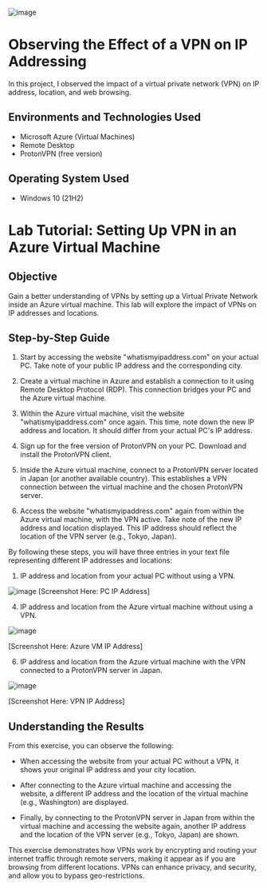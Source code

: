 ![image](https://github.com/JasonDelahoussaye/Virtual_Private_Network_VPN_IP_Address_Observations/assets/106440235/8feba822-22ed-4a5b-a709-b4383184314e)


<h1>Observing the Effect of a VPN on IP Addressing</h1>
In this project, I observed the impact of a virtual private network (VPN) on IP address, location, and web browsing. 
<br />
  
<h2>Environments and Technologies Used</h2>

- Microsoft Azure (Virtual Machines)
-	Remote Desktop
-	ProtonVPN (free version)


<h2>Operating System Used </h2>

- Windows 10 (21H2)

# Lab Tutorial: Setting Up VPN in an Azure Virtual Machine

## Objective
Gain a better understanding of VPNs by setting up a Virtual Private Network inside an Azure virtual machine. This lab will explore the impact of VPNs on IP addresses and locations.

## Step-by-Step Guide

1. Start by accessing the website "whatismyipaddress.com" on your actual PC. Take note of your public IP address and the corresponding city.

2. Create a virtual machine in Azure and establish a connection to it using Remote Desktop Protocol (RDP). This connection bridges your PC and the Azure virtual machine.

3. Within the Azure virtual machine, visit the website "whatismyipaddress.com" once again. This time, note down the new IP address and location. It should differ from your actual PC's IP address.

4. Sign up for the free version of ProtonVPN on your PC. Download and install the ProtonVPN client.

5. Inside the Azure virtual machine, connect to a ProtonVPN server located in Japan (or another available country). This establishes a VPN connection between the virtual machine and the chosen ProtonVPN server.

6. Access the website "whatismyipaddress.com" again from within the Azure virtual machine, with the VPN active. Take note of the new IP address and location displayed. This IP address should reflect the location of the VPN server (e.g., Tokyo, Japan).

By following these steps, you will have three entries in your text file representing different IP addresses and locations:

1. IP address and location from your actual PC without using a VPN.

![image](https://github.com/ShayneSL/VPN-config/assets/88577075/433c75ec-e80c-4b15-a0c5-00b07305487a)
[Screenshot Here: PC IP Address]

4. IP address and location from the Azure virtual machine without using a VPN.

![image](https://github.com/ShayneSL/VPN-config/assets/88577075/dfc8b3a3-4c69-4f99-950f-ee457cd3d639)

[Screenshot Here: Azure VM IP Address]

6. IP address and location from the Azure virtual machine with the VPN connected to a ProtonVPN server in Japan.

![image](https://github.com/ShayneSL/VPN-config/assets/88577075/d8685df7-7f45-4da7-8231-f317b52e0e8c)

[Screenshot Here: VPN IP Address]

## Understanding the Results

From this exercise, you can observe the following:

- When accessing the website from your actual PC without a VPN, it shows your original IP address and your city location.

- After connecting to the Azure virtual machine and accessing the website, a different IP address and the location of the virtual machine (e.g., Washington) are displayed.

- Finally, by connecting to the ProtonVPN server in Japan from within the virtual machine and accessing the website again, another IP address and the location of the VPN server (e.g., Tokyo, Japan) are shown.

This exercise demonstrates how VPNs work by encrypting and routing your internet traffic through remote servers, making it appear as if you are browsing from different locations. VPNs can enhance privacy, and security, and allow you to bypass geo-restrictions.
